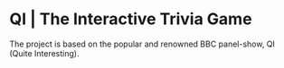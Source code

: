 # QI | The Interactive Trivia Game

The project is based on the popular and renowned BBC panel-show, QI (Quite Interesting).